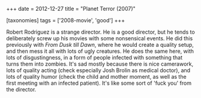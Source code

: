 +++
date = 2012-12-27
title = "Planet Terror (2007)"

[taxonomies]
tags = ['2008-movie', 'good']
+++

Robert Rodriguez is a strange director. He is a good director, but he
tends to deliberately screw up his movies with some nonsensical events.
He did this previously with *From Dusk till Dawn*, where he would create
a quality setup, and then mess it all with lots of ugly creatures. He
does the same here, with lots of disgustingness, in a form of people
infected with something that turns them into zombies. It\'s sad mostly
because there is nice camerawork, lots of quality acting (check
especially Josh Brolin as medical doctor), and lots of quality humor
(check the child and mother moment, as well as the first meeting with an
infected patient). It\'s like some sort of \'fuck you\' from the
director.
